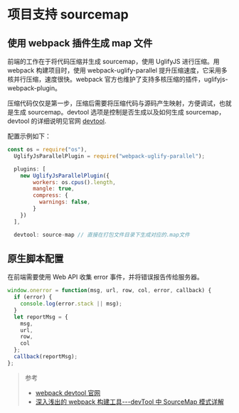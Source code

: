 # 项目支持 sourcemap

## 使用 webpack 插件生成 map 文件

前端的工作在于将代码压缩并生成 sourcemap，使用 UglifyJS 进行压缩。用 webpack 构建项目时，使用 webpack-uglify-parallel 提升压缩速度，它采用多核并行压缩，速度很快。webpack 官方也维护了支持多核压缩的插件，uglifyjs-webpack-plugin。

压缩代码仅仅是第一步，压缩后需要将压缩代码与源码产生映射，方便调试，也就是生成 sourcemap。devtool 选项是控制是否生成以及如何生成 sourcemap，devtool 的详细说明见官网 [devtool](https://webpack.docschina.org/configuration/devtool/).

配置示例如下：

```js
const os = require("os"),
  UglifyJsParallelPlugin = require("webpack-uglify-parallel");

  plugins: [
    new UglifyJsParallelPlugin({
        workers: os.cpus().length,
        mangle: true,
        compress: {
          warnings: false,
        }
    })
  ],

  devtool: source-map // 直接在打包文件目录下生成对应的.map文件
```

## 原生脚本配置

在前端需要使用 Web API 收集 error 事件，并将错误报告传给服务器。

```js
window.onerror = function(msg, url, row, col, error, callback) {
  if (error) {
    console.log(error.stack || msg);
  }
  let reportMsg = {
    msg,
    url,
    row,
    col
  };
  callback(reportMsg);
};
```

> 参考
>
> - [webpack devtool 官网](https://webpack.docschina.org/configuration/devtool/)
> - [深入浅出的 webpack 构建工具---devTool 中 SourceMap 模式详解](https://www.cnblogs.com/tugenhua0707/p/9464984.html)
